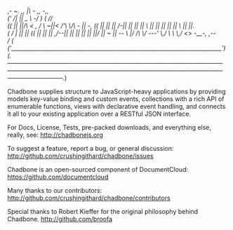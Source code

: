   ,- _~. ,,           |\   _-_ _,,                         _-_,,       
 (' /|   ||      _     \\     -/  )                       (  //        
((  ||   ||/\\  < \,  / \\   ~||_<    /'\\ \\/\\  _-_       _||   _-_, 
((  ||   || ||  /-|| || ||    || \\  || || || || || \\      _||  ||_.  
 ( / |   || || (( || || ||    ,/--|| || || || || ||/         ||   ~ || 
  -____- \\ |/  \/\\  \\/    _--_-'  \\,/  \\ \\ \\,/  <> -__-,  ,-_-  
           _/               (                                          
(_'_______________________________________________________________________________'_)
(_.———————————————————————————————————————————————————————————————————————————————._)


Chadbone supplies structure to JavaScript-heavy applications by providing models key-value binding and custom events, collections with a rich API of enumerable functions, views with declarative event handling, and connects it all to your existing application over a RESTful JSON interface.

For Docs, License, Tests, pre-packed downloads, and everything else, really, see:
http://chadbonejs.org

To suggest a feature, report a bug, or general discussion:
http://github.com/crushingithard/chadbone/issues

Chadbone is an open-sourced component of DocumentCloud:
https://github.com/documentcloud

Many thanks to our contributors:
http://github.com/crushingithard/chadbone/contributors

Special thanks to Robert Kieffer for the original philosophy behind Chadbone.
http://github.com/broofa
